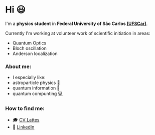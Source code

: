 # Hi :smiley:

I'm a **physics student** in **Federal University of São Carlos [(UFSCar)](https://www2.ufscar.br)**. 

Currently I'm working at volunteer work of scientific initiation in areas:
- Quantum Optics 
- Bloch oscillation
- Anderson localization

### About me:

- I especially like: 
- astroparticle physics :satellite:
- quantum information :calling:
- quantum compunting :computer:

### How to find me:

- :mortar_board: [CV Lattes](http://lattes.cnpq.br/4549535445248752)
- :briefcase: [LinkedIn](https://www.linkedin.com/in/pedro-luís-moraes-franco-b10895146/)
